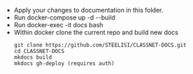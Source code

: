 - Apply your changes to documentation in this folder.
- Run docker-compose up -d --build
- Run docker-exec -it docs bash
- Within docker clone the current repo and build new docs
  ```
  git clone https://github.com/STEELISI/CLASSNET-DOCS.git
  cd CLASSNET-DOCS
  mkdocs build
  mkdocs gh-deploy (requires auth)
  ```
  
